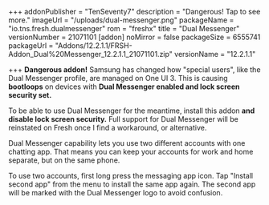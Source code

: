 +++
addonPublisher = "TenSeventy7"
description = "Dangerous! Tap to see more."
imageUrl = "/uploads/dual-messenger.png"
packageName = "io.tns.fresh.dualmessenger"
rom = "freshx"
title = "Dual Messenger"
versionNumber = 21071101
[addon]
noMirror = false
packageSize = 6555741
packageUrl = "Addons/12.2.1.1/FRSH-Addon_Dual%20Messenger_12.2.1.1_21071101.zip"
versionName = "12.2.1.1"

+++
**Dangerous addon!** Samsung has changed how "special users", like the Dual Messenger profile, are managed on One UI 3. This is causing **bootloops** on devices with **Dual Messenger enabled and lock screen security set.**

To be able to use Dual Messenger for the meantime, install this addon **and disable lock screen security.** Full support for Dual Messenger will be reinstated on Fresh once I find a workaround, or alternative.

Dual Messenger capability lets you use two different accounts with one chatting app. That means you can keep your accounts for work and home separate, but on the same phone.

To use two accounts, first long press the messaging app icon. Tap "Install second app" from the menu to install the same app again. The second app will be marked with the Dual Messenger logo to avoid confusion.